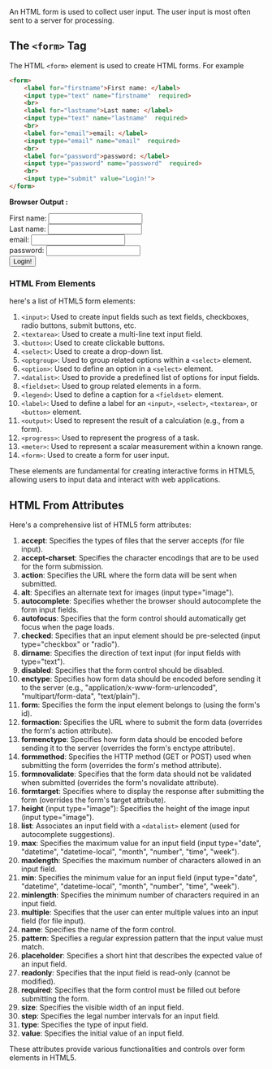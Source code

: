 An HTML form is used to collect user input. The user input is most often sent to a server for processing.

## The `<form>` Tag

The HTML `<form>` element is used to create HTML forms. For example 

```HTML
<form>
    <label for="firstname">First name: </label>
    <input type="text" name="firstname"  required>
    <br>
    <label for="lastname">Last name: </label>
    <input type="text" name="lastname"  required>
    <br>
    <label for="email">email: </label>
    <input type="email" name="email"  required>
    <br>
    <label for="password">password: </label>
    <input type="password" name="password"  required>
    <br>
    <input type="submit" value="Login!">
</form>
```

**Browser Output :**

<form>
    <label for="firstname">First name: </label>
    <input type="text" name="firstname"  required>
    <br>
    <label for="lastname">Last name: </label>
    <input type="text" name="lastname"  required>
    <br>
    <label for="email">email: </label>
    <input type="email" name="email"  required>
    <br>
    <label for="password">password: </label>
    <input type="password" name="password"  required>
    <br>
    <input type="submit" value="Login!">
</form>



### HTML From Elements

  
here's a list of HTML5 form elements:

1. `<input>`: Used to create input fields such as text fields, checkboxes, radio buttons, submit buttons, etc.
2. `<textarea>`: Used to create a multi-line text input field.
3. `<button>`: Used to create clickable buttons.
4. `<select>`: Used to create a drop-down list.
5. `<optgroup>`: Used to group related options within a `<select>` element.
6. `<option>`: Used to define an option in a `<select>` element.
7. `<datalist>`: Used to provide a predefined list of options for input fields.
8. `<fieldset>`: Used to group related elements in a form.
9. `<legend>`: Used to define a caption for a `<fieldset>` element.
10. `<label>`: Used to define a label for an `<input>`, `<select>`, `<textarea>`, or `<button>` element.
11. `<output>`: Used to represent the result of a calculation (e.g., from a form).
12. `<progress>`: Used to represent the progress of a task.
13. `<meter>`: Used to represent a scalar measurement within a known range.
14. `<form>`: Used to create a form for user input.

These elements are fundamental for creating interactive forms in HTML5, allowing users to input data and interact with web applications.

## HTML From Attributes

Here's a comprehensive list of HTML5 form attributes:

1. **accept**: Specifies the types of files that the server accepts (for file input).
2. **accept-charset**: Specifies the character encodings that are to be used for the form submission.
3. **action**: Specifies the URL where the form data will be sent when submitted.
4. **alt**: Specifies an alternate text for images (input type="image").
5. **autocomplete**: Specifies whether the browser should autocomplete the form input fields.
6. **autofocus**: Specifies that the form control should automatically get focus when the page loads.
7. **checked**: Specifies that an input element should be pre-selected (input type="checkbox" or "radio").
8. **dirname**: Specifies the direction of text input (for input fields with type="text").
9. **disabled**: Specifies that the form control should be disabled.
10. **enctype**: Specifies how form data should be encoded before sending it to the server (e.g., "application/x-www-form-urlencoded", "multipart/form-data", "text/plain").
11. **form**: Specifies the form the input element belongs to (using the form's id).
12. **formaction**: Specifies the URL where to submit the form data (overrides the form's action attribute).
13. **formenctype**: Specifies how form data should be encoded before sending it to the server (overrides the form's enctype attribute).
14. **formmethod**: Specifies the HTTP method (GET or POST) used when submitting the form (overrides the form's method attribute).
15. **formnovalidate**: Specifies that the form data should not be validated when submitted (overrides the form's novalidate attribute).
16. **formtarget**: Specifies where to display the response after submitting the form (overrides the form's target attribute).
17. **height** (input type="image"): Specifies the height of the image input (input type="image").
18. **list**: Associates an input field with a `<datalist>` element (used for autocomplete suggestions).
19. **max**: Specifies the maximum value for an input field (input type="date", "datetime", "datetime-local", "month", "number", "time", "week").
20. **maxlength**: Specifies the maximum number of characters allowed in an input field.
21. **min**: Specifies the minimum value for an input field (input type="date", "datetime", "datetime-local", "month", "number", "time", "week").
22. **minlength**: Specifies the minimum number of characters required in an input field.
23. **multiple**: Specifies that the user can enter multiple values into an input field (for file input).
24. **name**: Specifies the name of the form control.
25. **pattern**: Specifies a regular expression pattern that the input value must match.
26. **placeholder**: Specifies a short hint that describes the expected value of an input field.
27. **readonly**: Specifies that the input field is read-only (cannot be modified).
28. **required**: Specifies that the form control must be filled out before submitting the form.
29. **size**: Specifies the visible width of an input field.
30. **step**: Specifies the legal number intervals for an input field.
31. **type**: Specifies the type of input field.
32. **value**: Specifies the initial value of an input field.

These attributes provide various functionalities and controls over form elements in HTML5.
